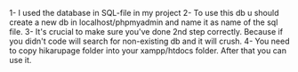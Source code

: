 1- I used the database in SQL-file in my project
2- To use this db u should create a new db in localhost/phpmyadmin and name it as name of the sql file.
3- It's crucial to make sure you've done 2nd step correctly. Because if you didn't code will search for non-existing db and it will crush.
4- You need to copy hikarupage folder into your xampp/htdocs folder. After that you can use it.
